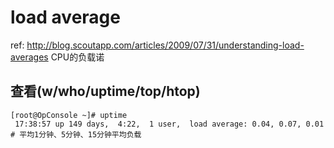 
# load average
ref: http://blog.scoutapp.com/articles/2009/07/31/understanding-load-averages
CPU的负载诺
## 查看(w/who/uptime/top/htop)
```
[root@OpConsole ~]# uptime 
 17:38:57 up 149 days,  4:22,  1 user,  load average: 0.04, 0.07, 0.01  # 平均1分钟、5分钟、15分钟平均负载
```
# 
